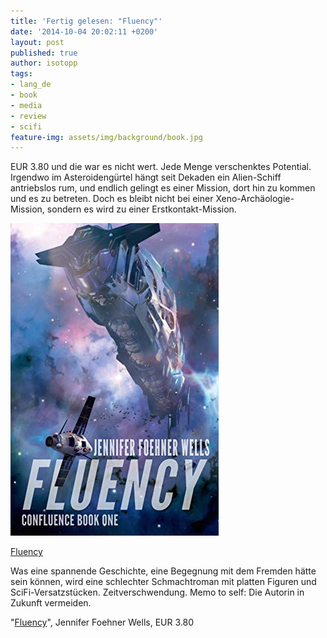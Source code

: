 ```yaml
---
title: 'Fertig gelesen: "Fluency"'
date: '2014-10-04 20:02:11 +0200'
layout: post
published: true
author: isotopp
tags:
- lang_de
- book
- media
- review
- scifi
feature-img: assets/img/background/book.jpg
---
```

EUR 3.80 und die war es nicht wert. Jede Menge verschenktes Potential. Irgendwo im Asteroidengürtel hängt seit Dekaden ein Alien-Schiff antriebslos rum, und endlich gelingt es einer Mission, dort hin zu kommen und es zu betreten. Doch es bleibt nicht bei einer Xeno-Archäologie-Mission, sondern es wird zu einer Erstkontakt-Mission.

[![](/uploads/2014/10/fluency.jpg)](http://www.amazon.de/Fluency-Confluence-Book-1-English-ebook/dp/B00L3U9OCG)

[Fluency](http://www.amazon.de/Fluency-Confluence-Book-1-English-ebook/dp/B00L3U9OCG)

Was eine spannende Geschichte, eine Begegnung mit dem Fremden hätte sein können, wird eine schlechter Schmachtroman mit platten Figuren und SciFi-Versatzstücken. Zeitverschwendung. Memo to self: Die Autorin in Zukunft vermeiden.

"[Fluency](http://www.amazon.de/Fluency-Confluence-Book-1-English-ebook/dp/B00L3U9OCG)", Jennifer Foehner Wells, EUR 3.80
